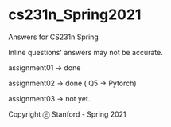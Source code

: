 # cs231n_Spring2021
Answers for CS231n Spring

Inline questions' answers may not be accurate.

assignment01 -> done

assignment02 -> done ( Q5 -> Pytorch)

assignment03 -> not yet..

Copyright ⓒ Stanford - Spring 2021
